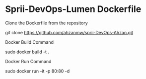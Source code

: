 # Sprii-DevOps-Lumen Dockerfile

Clone the Dockerfile from the repository

git clone https://github.com/ahzanmw/sprii-DevOps-Ahzan.git

Docker Build Command

sudo docker build -t <yourImagename> .

Docker Run Command

sudo docker run -it -p 80:80 -d <yourImagename>
